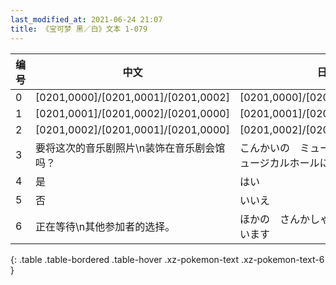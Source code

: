 ```yaml
---
last_modified_at: 2021-06-24 21:07
title: 《宝可梦 黑／白》文本 1-079
---
```

| 编号 | 中文 | 日文假名 | 日文汉字 |
| ---- | ---- | ---- | --- |
| 0 | [0201,0000]/[0201,0001]/[0201,0002] | [0201,0000]/[0201,0001]/[0201,0002] | [0201,0000]/[0201,0001]/[0201,0002] |
| 1 | [0201,0001]/[0201,0002]/[0201,0000] | [0201,0001]/[0201,0002]/[0201,0000] | [0201,0001]/[0201,0002]/[0201,0000] |
| 2 | [0201,0002]/[0201,0001]/[0201,0000] | [0201,0002]/[0201,0001]/[0201,0000] | [0201,0002]/[0201,0001]/[0201,0000] |
| 3 | 要将这次的音乐剧照片\n装饰在音乐剧会馆吗？ | こんかいの　ミュージカルショットを\nミュージカルホールに　かざりますか？ | 今回の　ミュージカルショットを\nミュージカルホールに　飾りますか？ |
| 4 | 是 | はい | はい |
| 5 | 否 | いいえ | いいえ |
| 6 | 正在等待\n其他参加者的选择。 | ほかの　さんかしゃの\nせんたくを まっています | 他の　参加者の\n選択を　待っています |
{: .table .table-bordered .table-hover .xz-pokemon-text .xz-pokemon-text-6 }